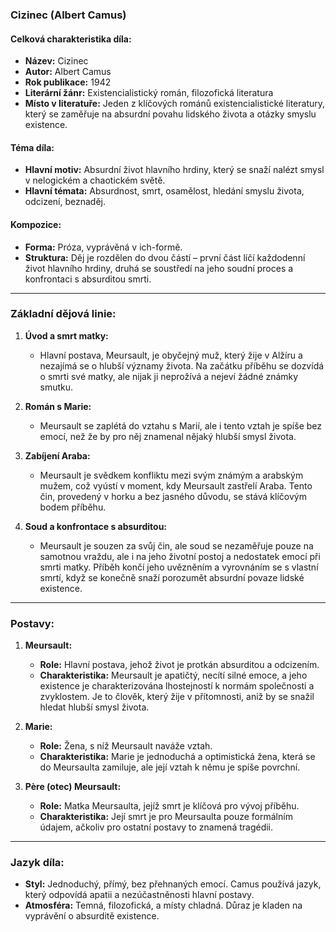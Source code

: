 ### **Cizinec (Albert Camus)**  

#### **Celková charakteristika díla:**  

- **Název:** Cizinec  
- **Autor:** Albert Camus  
- **Rok publikace:** 1942  
- **Literární žánr:** Existencialistický román, filozofická literatura  
- **Místo v literatuře:** Jeden z klíčových románů existencialistické literatury, který se zaměřuje na absurdní povahu lidského života a otázky smyslu existence.  

#### **Téma díla:**  

- **Hlavní motiv:** Absurdní život hlavního hrdiny, který se snaží nalézt smysl v nelogickém a chaotickém světě.  
- **Hlavní témata:** Absurdnost, smrt, osamělost, hledání smyslu života, odcizení, beznaděj.

#### **Kompozice:**  

- **Forma:** Próza, vyprávěná v ich-formě.  
- **Struktura:** Děj je rozdělen do dvou částí – první část líčí každodenní život hlavního hrdiny, druhá se soustředí na jeho soudní proces a konfrontaci s absurditou smrti.  

---

### **Základní dějová linie:**  

1. **Úvod a smrt matky:**  
   - Hlavní postava, Meursault, je obyčejný muž, který žije v Alžíru a nezajímá se o hlubší významy života. Na začátku příběhu se dozvídá o smrti své matky, ale nijak ji neprožívá a nejeví žádné známky smutku.  

2. **Román s Marie:**  
   - Meursault se zaplétá do vztahu s Marií, ale i tento vztah je spíše bez emocí, než že by pro něj znamenal nějaký hlubší smysl života.  

3. **Zabíjení Araba:**  
   - Meursault je svědkem konfliktu mezi svým známým a arabským mužem, což vyústí v moment, kdy Meursault zastřelí Araba. Tento čin, provedený v horku a bez jasného důvodu, se stává klíčovým bodem příběhu.  

4. **Soud a konfrontace s absurditou:**  
   - Meursault je souzen za svůj čin, ale soud se nezaměřuje pouze na samotnou vraždu, ale i na jeho životní postoj a nedostatek emocí při smrti matky. Příběh končí jeho uvězněním a vyrovnáním se s vlastní smrtí, když se konečně snaží porozumět absurdní povaze lidské existence.  

---

### **Postavy:**  

1. **Meursault:**  
   - **Role:** Hlavní postava, jehož život je protkán absurditou a odcizením.  
   - **Charakteristika:** Meursault je apatičtý, necítí silné emoce, a jeho existence je charakterizována lhostejností k normám společnosti a zvyklostem. Je to člověk, který žije v přítomnosti, aniž by se snažil hledat hlubší smysl života.  

2. **Marie:**  
   - **Role:** Žena, s níž Meursault naváže vztah.  
   - **Charakteristika:** Marie je jednoduchá a optimistická žena, která se do Meursaulta zamiluje, ale její vztah k němu je spíše povrchní.  

3. **Père (otec) Meursault:**  
   - **Role:** Matka Meursaulta, jejíž smrt je klíčová pro vývoj příběhu.  
   - **Charakteristika:** Její smrt je pro Meursaulta pouze formálním údajem, ačkoliv pro ostatní postavy to znamená tragédii.  

---

### **Jazyk díla:**  

- **Styl:** Jednoduchý, přímý, bez přehnaných emocí. Camus používá jazyk, který odpovídá apatii a nezúčastněnosti hlavní postavy.  
- **Atmosféra:** Temná, filozofická, a místy chladná. Důraz je kladen na vyprávění o absurditě existence.

